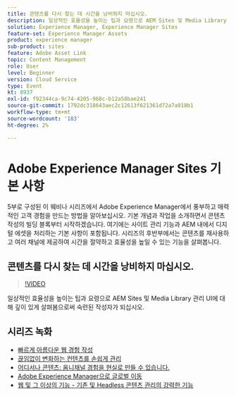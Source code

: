 ```yaml
---
title: 콘텐츠를 다시 찾는 데 시간을 낭비하지 마십시오.
description: 일상적인 효율성을 높이는 팁과 요령으로 AEM Sites 및 Media Library 관리 UI에 대해 깊이 있게 살펴봄으로써 숙련된 작성자가 되십시오
solution: Experience Manager, Experience Manager Sites
feature-set: Experience Manager Assets
product: experience manager
sub-product: sites
feature: Adobe Asset Link
topic: Content Management
role: User
level: Beginner
version: Cloud Service
type: Event
kt: 8937
exl-id: f92344ca-9c74-4205-968c-b12a58bae241
source-git-commit: 1792dc318643aec2c12613f621361d72a7a918b1
workflow-type: tm+mt
source-wordcount: '183'
ht-degree: 2%

---
```


# Adobe Experience Manager Sites 기본 사항

5부로 구성된 이 웨비나 시리즈에서 Adobe Experience Manager에서 풍부하고 매력적인 고객 경험을 만드는 방법을 알아보십시오. 기본 개념과 작업을 소개하면서 콘텐츠 작성의 빌딩 블록부터 시작하겠습니다. 여기에는 사이트 관리 기능과 AEM 내에서 디지털 에셋을 처리하는 기본 사항이 포함됩니다. 시리즈의 후반부에서는 콘텐츠를 재사용하고 여러 채널에 제공하여 시간을 절약하고 효율성을 높일 수 있는 기능을 살펴봅니다.

## 콘텐츠를 다시 찾는 데 시간을 낭비하지 마십시오.

>[!VIDEO](https://video.tv.adobe.com/v/336983/?quality=12&learn=on&hidetitle=true)

일상적인 효율성을 높이는 팁과 요령으로 AEM Sites 및 Media Library 관리 UI에 대해 깊이 있게 살펴봄으로써 숙련된 작성자가 되십시오.

## 시리즈 녹화

* [빠르게 아름다운 웹 경험 작성](authoring-fundamentals.md)
* [끊임없이 변화하는 컨텐츠를 손쉽게 관리](collaboration-tools.md)
* [어디서나 콘텐츠: 옴니채널 경험을 현실로 만들 수 있습니다.](omnichannel-experiences.md)
* [Adobe Experience Manager으로 글로벌 이동](multi-site-management-web-translation.md)
* [웹 및 그 이상의 기능 - 기존 및 Headless 콘텐츠 관리의 강력한 기능](traditional-headless-content-management.md)
